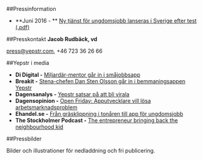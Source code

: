 ##Pressinformation
* **Juni 2016 - ** [Ny tjänst för ungdomsjobb lanseras i Sverige efter test (.pdf)](/press/Yepstr-160615.pdf)

##Presskontakt
**Jacob Rudbäck, vd**

[press@yepstr.com](mailto:press@yepstr.com), +46 723 36 26 66

##Yepstr i media

* **Di Digital -** [Miljardär-mentor går in i småjobbsapp](http://digital.di.se/artikel/miljardar-mentor-gar-in-i-smajobbsapp) 
* **Breakit -** [Stena-chefen Dan Sten Olsson går in i bemmaningsappen Yepstr](http://www.breakit.se/artikel/3804/stena-chefen-dan-sten-olsson-gar-in-i-bemmaningsappen-yepstr)
* **Dagensanalys -** [Yepstr satsar på att bli virala](http://www.dagensanalys.se/2016/06/yepstr-satsar-pa-att-bli-virala/) 
* **Dagensopinion -** [Open Friday: Apputvecklare vill lösa arbetsmarknadsproblem](http://www.dagensopinion.se/open-friday-apputvecklare-vill-l%C3%B6sa-arbetsmarknadsproblem) 
* **Ehandel.se -** [Från gräsklippning i tonåren till app för ungdomsjobb](http://www.ehandel.se/Fran-grasklippning-i-tonaren-till-app-for-ungdomsjobb,8074.html)
* **The Stockholmer Podcast -** [The entrepreneur bringing back the neighbourhood kid](https://www.acast.com/thestockholmer/theentrepreneurbringingbacktheneighbourhoodkid) 

##Pressbilder

Bilder och illustrationer för nedladdning och fri publicering. 



